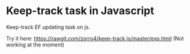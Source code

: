Keep-track task in Javascript
==================

Keep-track EF updating task on js.

Try it here: https://rawgit.com/zorro4/keep-track.js/master/exp.html (Not working at the moment)
